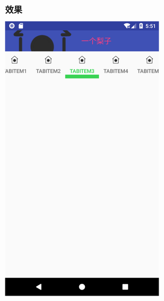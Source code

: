 # 效果


![01](https://github.com/Mhater/Android-Layout-Effect/blob/master/tablayout_temp_01/Screenshot_1555307470.png)
